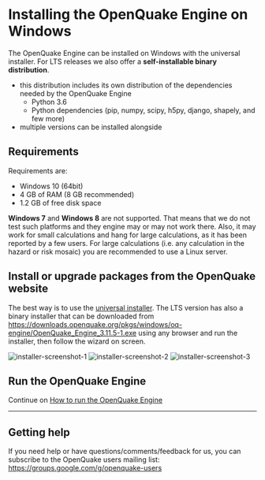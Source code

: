 # Installing the OpenQuake Engine on Windows

The OpenQuake Engine can be installed on Windows with the universal installer.
For LTS releases we also offer a **self-installable binary distribution**.

- this distribution includes its own distribution of the dependencies needed by the OpenQuake Engine
    - Python 3.6
    - Python dependencies (pip, numpy, scipy, h5py, django, shapely, and few more)
- multiple versions can be installed alongside

## Requirements

Requirements are:

- Windows 10 (64bit)
- 4 GB of RAM (8 GB recommended)
- 1.2 GB of free disk space

**Windows 7** and **Windows 8** are not supported. That means that we do
not test such platforms and they engine may or may not work there. Also, it
may work for small calculations and hang for large calculations, as it has
been reported by a few users. For large calculations (i.e. any calculation
in the hazard or risk mosaic) you are recommended to use a Linux server.

## Install or upgrade packages from the OpenQuake website

The best way is to use the [universal installer](universal.md). The LTS
version has also a binary installer that can be downloaded from https://downloads.openquake.org/pkgs/windows/oq-engine/OpenQuake_Engine_3.11.5-1.exe using any browser and run the installer, then follow the wizard on screen.

![installer-screenshot-1](../img/win-installer-1.png)
![installer-screenshot-2](../img/win-installer-2.png)
![installer-screenshot-3](../img/win-installer-3.png)

## Run the OpenQuake Engine

Continue on [How to run the OpenQuake Engine](../running/windows.md)

***

## Getting help
If you need help or have questions/comments/feedback for us, you can subscribe to the OpenQuake users mailing list: https://groups.google.com/g/openquake-users
